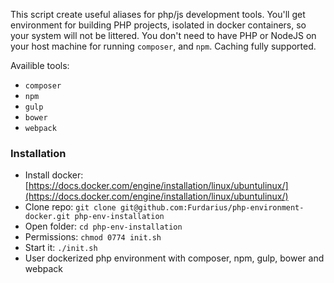 This script create useful aliases for php/js development tools. You'll get environment for building PHP projects, isolated in docker containers, so your system will not be littered. You don't need to have PHP or NodeJS on your host machine for running `composer`, and `npm`. Caching fully supported.

Availible tools:

* `composer`
* `npm`
* `gulp`
* `bower`
* `webpack`

### Installation

* Install docker: [https://docs.docker.com/engine/installation/linux/ubuntulinux/](https://docs.docker.com/engine/installation/linux/ubuntulinux/)
* Clone repo: `git clone git@github.com:Furdarius/php-environment-docker.git php-env-installation`
* Open folder: `cd php-env-installation`
* Permissions: `chmod 0774 init.sh`
* Start it: `./init.sh`
* User dockerized php environment with composer, npm, gulp, bower and webpack
